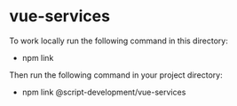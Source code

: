 # vue-services

To work locally run the following command in this directory:

-   npm link

Then run the following command in your project directory:

-   npm link @script-development/vue-services
